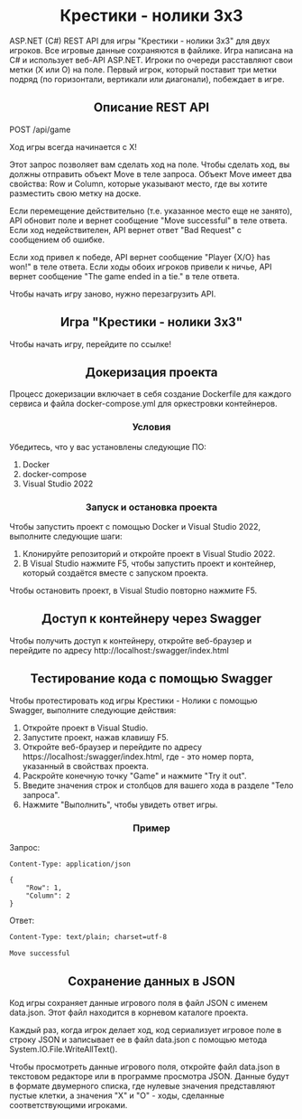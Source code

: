 ﻿<h1 align="center">Крестики - нолики 3x3</h1>
ASP.NET (C#) REST API для игры "Крестики - нолики 3x3" для двух игроков. Все игровые данные сохраняются в файлике. Игра написана на C# и использует веб-API ASP.NET. Игроки по очереди расставляют свои метки (X или O) на поле. Первый игрок, который поставит три метки подряд (по горизонтали, вертикали или диагонали), побеждает в игре.
<h2 align="center">Описание REST API</h2>
POST /api/game

Ход игры всегда начинается с X!

Этот запрос позволяет вам сделать ход на поле. Чтобы сделать ход, вы должны отправить объект Move в теле запроса. Объект Move имеет два свойства: Row и Column, которые указывают место, где вы хотите разместить свою метку на доске.

Если перемещение действительно (т.е. указанное место еще не занято), API обновит поле и вернет сообщение "Move successful" в теле ответа. 
Если ход недействителен, API вернет ответ "Bad Request" с сообщением об ошибке.

Если ход привел к победе, API вернет сообщение "Player {X/O} has won!" в теле ответа.
Если ходы обоих игроков привели к ничье, API вернет сообщение "The game ended in a tie." в теле ответа.

Чтобы начать игру заново, нужно перезагрузить API.
<h2 align="center">Игра "Крестики - нолики 3x3"</h2>
Чтобы начать игру, перейдите по ссылке!
<h2 align="center">Докеризация проекта</h2>
Процесс докеризации включает в себя создание Dockerfile для каждого сервиса и файла docker-compose.yml для оркестровки контейнеров.

<h3 align="center">Условия</h3>
Убедитесь, что у вас установлены следующие ПО:

1. Docker
2. docker-compose
3. Visual Studio 2022
<h3 align="center">Запуск и остановка проекта</h3>
Чтобы запустить проект с помощью Docker и Visual Studio 2022, выполните следующие шаги:

1. Клонируйте репозиторий и откройте проект в Visual Studio 2022.
2. В Visual Studio нажмите F5, чтобы запустить проект и контейнер, который создаётся вместе с запуском проекта.

Чтобы остановить проект, в Visual Studio повторно нажмите F5.
<h2 align="center">Доступ к контейнеру через Swagger</h2>
Чтобы получить доступ к контейнеру, откройте веб-браузер и перейдите по адресу http://localhost:<port>/swagger/index.html
<h2 align="center">Тестирование кода с помощью Swagger</h2>
Чтобы протестировать код игры Крестики - Нолики с помощью Swagger, выполните следующие действия:

1. Откройте проект в Visual Studio.
2. Запустите проект, нажав клавишу F5.
3. Откройте веб-браузер и перейдите по адресу https://localhost:<port>/swagger/index.html, где <port> - это номер порта, указанный в свойствах проекта.
4. Раскройте конечную точку "Game" и нажмите "Try it out".
5. Введите значения строк и столбцов для вашего хода в разделе "Тело запроса".
6. Нажмите "Выполнить", чтобы увидеть ответ игры.

<h3 align="center">Пример</h3>
Запрос:

```POST /api/game HTTP/1.1
Content-Type: application/json

{
    "Row": 1,
    "Column": 2
}
```
Ответ:

```HTTP/1.1 200 OK
Content-Type: text/plain; charset=utf-8

Move successful
```
<h2 align="center">Сохранение данных в JSON</h2>
Код игры сохраняет данные игрового поля в файл JSON с именем data.json. Этот файл находится в корневом каталоге проекта.

Каждый раз, когда игрок делает ход, код сериализует игровое поле в строку JSON и записывает ее в файл data.json с помощью метода System.IO.File.WriteAllText().

Чтобы просмотреть данные игрового поля, откройте файл data.json в текстовом редакторе или в программе просмотра JSON. Данные будут в формате двумерного списка, где нулевые значения представляют пустые клетки, а значения "X" и "O" - ходы, сделанные соответствующими игроками.
